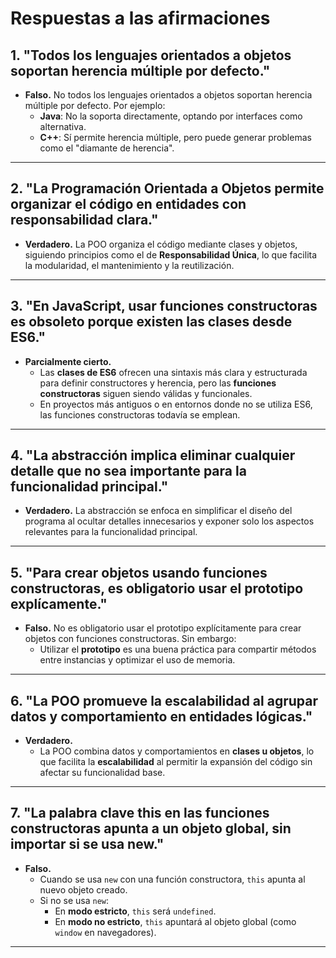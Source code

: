 # Respuestas a las afirmaciones

## 1. "Todos los lenguajes orientados a objetos soportan herencia múltiple por defecto."
- **Falso.** No todos los lenguajes orientados a objetos soportan herencia múltiple por defecto. Por ejemplo:
  - **Java**: No la soporta directamente, optando por interfaces como alternativa.
  - **C++**: Sí permite herencia múltiple, pero puede generar problemas como el "diamante de herencia".

---

## 2. "La Programación Orientada a Objetos permite organizar el código en entidades con responsabilidad clara."
- **Verdadero.** La POO organiza el código mediante clases y objetos, siguiendo principios como el de **Responsabilidad Única**, lo que facilita la modularidad, el mantenimiento y la reutilización.

---

## 3. "En JavaScript, usar funciones constructoras es obsoleto porque existen las clases desde ES6."
- **Parcialmente cierto.** 
  - Las **clases de ES6** ofrecen una sintaxis más clara y estructurada para definir constructores y herencia, pero las **funciones constructoras** siguen siendo válidas y funcionales.
  - En proyectos más antiguos o en entornos donde no se utiliza ES6, las funciones constructoras todavía se emplean.

---

## 4. "La abstracción implica eliminar cualquier detalle que no sea importante para la funcionalidad principal."
- **Verdadero.** La abstracción se enfoca en simplificar el diseño del programa al ocultar detalles innecesarios y exponer solo los aspectos relevantes para la funcionalidad principal.

---

## 5. "Para crear objetos usando funciones constructoras, es obligatorio usar el prototipo explícamente."
- **Falso.** No es obligatorio usar el prototipo explícitamente para crear objetos con funciones constructoras. Sin embargo:
  - Utilizar el **prototipo** es una buena práctica para compartir métodos entre instancias y optimizar el uso de memoria.

---

## 6. "La POO promueve la escalabilidad al agrupar datos y comportamiento en entidades lógicas."
- **Verdadero.** 
  - La POO combina datos y comportamientos en **clases u objetos**, lo que facilita la **escalabilidad** al permitir la expansión del código sin afectar su funcionalidad base.

---

## 7. "La palabra clave this en las funciones constructoras apunta a un objeto global, sin importar si se usa new."
- **Falso.**
  - Cuando se usa `new` con una función constructora, `this` apunta al nuevo objeto creado.
  - Si no se usa `new`:
    - En **modo estricto**, `this` será `undefined`.
    - En **modo no estricto**, `this` apuntará al objeto global (como `window` en navegadores).

---
